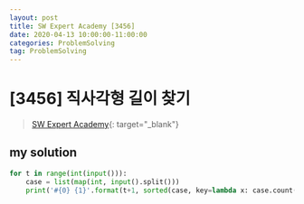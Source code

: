```yaml
---
layout: post
title: SW Expert Academy [3456]
date: 2020-04-13 10:00:00-11:00:00
categories: ProblemSolving
tag: ProblemSolving
---
```


# [3456] 직사각형 길이 찾기
> [SW Expert Academy](https://swexpertacademy.com/main/main.do){: target="_blank"}

## my solution
```python
for t in range(int(input())):
    case = list(map(int, input().split()))
    print('#{0} {1}'.format(t+1, sorted(case, key=lambda x: case.count(x))[0]))
```
